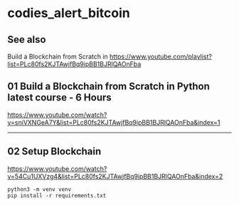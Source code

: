 # codies_alert_bitcoin

## See also

Build a Blockchain from Scratch in 
https://www.youtube.com/playlist?list=PLc80fs2KJTAwjfBq9ipBB1BJRlQAOnFba

## 01 Build a Blockchain from Scratch in Python latest course - 6 Hours
https://www.youtube.com/watch?v=sniVXNGeA7Y&list=PLc80fs2KJTAwjfBq9ipBB1BJRlQAOnFba&index=1

---

## 02 Setup Blockchain
https://www.youtube.com/watch?v=54Cu1UXVzg4&list=PLc80fs2KJTAwjfBq9ipBB1BJRlQAOnFba&index=2

```
python3 -m venv venv
pip install -r requirements.txt
```

